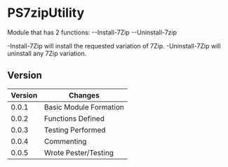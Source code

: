 ﻿# PS7zipUtility

Module that has 2 functions:
    --Install-7Zip
    --Uninstall-7zip

-Install-7Zip will install the requested variation of 7Zip.
-Uninstall-7Zip will uninstall any 7Zip variation.


## Version

| Version | Changes                |
| ------- | ---------------------- |
| 0.0.1 | Basic Module Formation   |
| 0.0.2 | Functions Defined        |
| 0.0.3 | Testing Performed        |
| 0.0.4 | Commenting               |
| 0.0.5 | Wrote Pester/Testing     |
